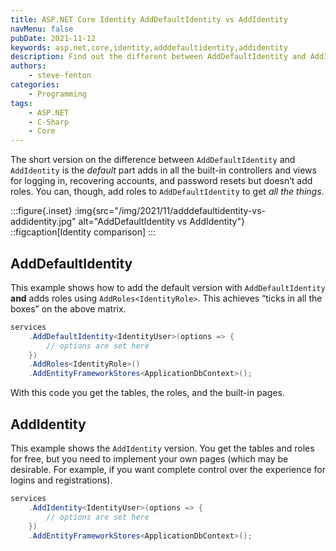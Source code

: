 ```yaml
---
title: ASP.NET Core Identity AddDefaultIdentity vs AddIdentity
navMenu: false
pubDate: 2021-11-12
keywords: asp.net,core,identity,adddefaultidentity,addidentity
description: Find out the different between AddDefaultIdentity and AddIdentity in ASP.NET Core.
authors:
    - steve-fenton
categories:
    - Programming
tags:
    - ASP.NET
    - C-Sharp
    - Core
---
```


The short version on the difference between `AddDefaultIdentity` and `AddIdentity` is the *default* part adds in all the built-in controllers and views for logging in, recovering accounts, and password resets but doesn’t add roles. You can, though, add roles to `AddDefaultIdentity` to get *all the things*.

:::figure{.inset}
:img{src="/img/2021/11/adddefaultidentity-vs-addidentity.jpg" alt="AddDefaultIdentity vs AddIdentity"}
::figcaption[Identity comparison]
:::

## AddDefaultIdentity

This example shows how to add the default version with `AddDefaultIdentity` **and** adds roles using `AddRoles<IdentityRole>`. This achieves “ticks in all the boxes” on the above matrix.

```csharp
services
    .AddDefaultIdentity<IdentityUser>(options => { 
        // options are set here
    })
    .AddRoles<IdentityRole>()
    .AddEntityFrameworkStores<ApplicationDbContext>();
```

With this code you get the tables, the roles, and the built-in pages.

## AddIdentity

This example shows the `AddIdentity` version. You get the tables and roles for free, but you need to implement your own pages (which may be desirable. For example, if you want complete control over the experience for logins and registrations).

```csharp
services
    .AddIdentity<IdentityUser>(options => { 
        // options are set here
    })
    .AddEntityFrameworkStores<ApplicationDbContext>();
```
